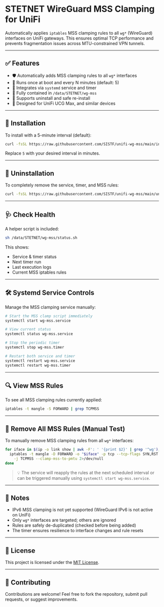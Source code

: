 # STETNET WireGuard MSS Clamping for UniFi

Automatically applies `iptables` MSS clamping rules to all `wg*` (WireGuard) interfaces on UniFi gateways. This ensures optimal TCP performance and prevents fragmentation issues across MTU-constrained VPN tunnels.

---

## ✅ Features

- 🛡️ Automatically adds MSS clamping rules to all `wg*` interfaces
- 🔁 Runs once at boot and every N minutes (default: 5)
- 🧩 Integrates via `systemd` service and timer
- 🧼 Fully contained in `/data/STETNET/wg-mss`
- 🔄 Supports uninstall and safe re-install
- 🧠 Designed for UniFi UCG Max, and similar devices

---

## 🚀 Installation

To install with a 5-minute interval (default):

```bash
curl -fsSL https://raw.githubusercontent.com/SISTF/unifi-wg-mss/main/install.sh | sh -s -- 5
```

Replace `5` with your desired interval in minutes.

---

## 🧼 Uninstallation

To completely remove the service, timer, and MSS rules:

```bash
curl -fsSL https://raw.githubusercontent.com/SISTF/unifi-wg-mss/main/uninstall.sh | sh
```

---

## 🩺 Check Health

A helper script is included:

```bash
sh /data/STETNET/wg-mss/status.sh
```

This shows:
- Service & timer status
- Next timer run
- Last execution logs
- Current MSS iptables rules

---

## 🛠️ Systemd Service Controls

Manage the MSS clamping service manually:

```bash
# Start the MSS clamp script immediately
systemctl start wg-mss.service

# View current status
systemctl status wg-mss.service

# Stop the periodic timer
systemctl stop wg-mss.timer

# Restart both service and timer
systemctl restart wg-mss.service
systemctl restart wg-mss.timer
```

---

## 🔍 View MSS Rules

To see all MSS clamping rules currently applied:

```bash
iptables -t mangle -S FORWARD | grep TCPMSS
```

---

## 🧹 Remove All MSS Rules (Manual Test)

To manually remove MSS clamping rules from all `wg*` interfaces:

```bash
for iface in $(ip -o link show | awk -F': ' '{print $2}' | grep '^wg'); do
  iptables -t mangle -D FORWARD -o "$iface" -p tcp --tcp-flags SYN,RST SYN \
    -j TCPMSS --clamp-mss-to-pmtu 2>/dev/null
done
```

> 💡 The service will reapply the rules at the next scheduled interval or can be triggered manually using `systemctl start wg-mss.service`.

---

## 📌 Notes

- IPv6 MSS clamping is not yet supported (WireGuard IPv6 is not active on UniFi)
- Only `wg*` interfaces are targeted; others are ignored
- Rules are safely de-duplicated (checked before being added)
- The timer ensures resilience to interface changes and rule resets

---

## 📝 License

This project is licensed under the [MIT License](LICENSE).

---

## 🤝 Contributing

Contributions are welcome! Feel free to fork the repository, submit pull requests, or suggest improvements.
